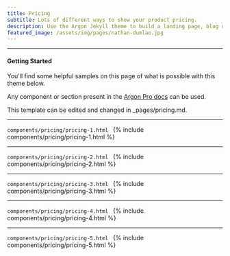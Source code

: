 ```yaml
---
title: Pricing
subtitle: Lots of different ways to show your product pricing.
description: Use the Argon Jekyll theme to build a landing page, blog or complete website.
featured_image: /assets/img/pages/nathan-dumlao.jpg
---
```


--- 
#### Getting Started
You'll find some helpful samples on this page of what is possible with this theme below. 

Any component or section present in the [Argon Pro docs](https://demos.creative-tim.com/argon-design-system-pro/docs/1.0/getting-started/overview.html) can be used.

This template can be edited and changed in _pages/pricing.md.

---
```components/pricing/pricing-1.html ```
{% include components/pricing/pricing-1.html %}

---
```components/pricing/pricing-2.html ```
{% include components/pricing/pricing-2.html %}

---
```components/pricing/pricing-3.html ```
{% include components/pricing/pricing-3.html %}

---
```components/pricing/pricing-4.html ```
{% include components/pricing/pricing-4.html %}

---
```components/pricing/pricing-5.html ```
{% include components/pricing/pricing-5.html %}